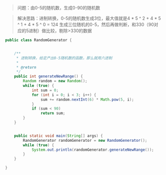 >问题：由0-5的随机数，生成0-90的随机数

>解决思路：进制转换，0-5的随机数生成3位，最大值就是4 * 5 ^ 2 + 4 * 5 ^ 1 + 4 * 5 ^ 0 = 124
生成三位随机的0-5，然后再做判断，和330（90对应的5进制）做比较，剔除>330的数据

```java
public class RandomGenerator {


    /**
     * 进制转换，给定产出0-5随机数的函数，那么就用六进制
     *
     * @return
     */
    public int generateNewRange() {
        Random random = new Random();
        while (true) {
            int sum = 0;
            for (int i = 0; i < 3; i++) {
                sum += random.nextInt(6) * Math.pow(5, i);
            }
            if (sum < 90)
                return sum;
        }
    }


    public static void main(String[] args) {
        RandomGenerator randomGenerator = new RandomGenerator();
        while (true) {
            System.out.println(randomGenerator.generateNewRange());
        }
    }

}

```
